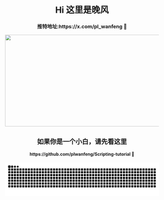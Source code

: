 <div align=center>
<h1> Hi 这里是晚风 </h1>
<h3>推特地址:https://x.com/pl_wanfeng 👋</h3>
</div>
 <div align=center>                                                

<div align=center>

</div>


<div align=center>
<img src="https://github-immortality.vercel.app/api?username=plwanfeng" width="2000" height="300">
</div>

<h2>如果你是一个小白，请先看这里</h2>
  <h4>https://github.com/plwanfeng/Scripting-tutorial 👋 </h2>                              
</div>
<picture>
  <source media="(prefers-color-scheme: dark)" srcset="https://raw.githubusercontent.com/Peter-JXL/Peter-JXL/output/github-contribution-grid-snake-dark.svg">
  <source media="(prefers-color-scheme: light)" srcset="https://raw.githubusercontent.com/Peter-JXL/Peter-JXL/output/github-contribution-grid-snake.svg">
  <img alt="github contribution grid snake animation" src="https://raw.githubusercontent.com/Peter-JXL/Peter-JXL/output/github-contribution-grid-snake.svg">
</picture>
